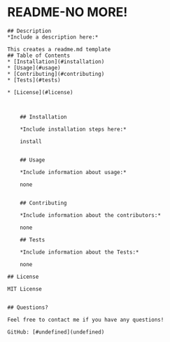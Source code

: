 # README-NO MORE!
    
    ## Description
    *Include a description here:*

    This creates a readme.md template
    ## Table of Contents
    * [Installation](#installation)
    * [Usage](#usage)
    * [Contributing](#contributing)
    * [Tests](#tests)

    * [License](#license)

    

        ## Installation

        *Include installation steps here:*

        install
        

        ## Usage

        *Include information about usage:*

        none
        

        ## Contributing

        *Include information about the contributors:*

        none
        
        ## Tests

        *Include information about the Tests:*

        none
        
    ## License

    MIT License
    

    ## Questions?

    Feel free to contact me if you have any questions!
    
    GitHub: [#undefined](undefined)
